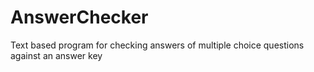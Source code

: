 # AnswerChecker
Text based program for checking answers of multiple choice questions against an answer key
